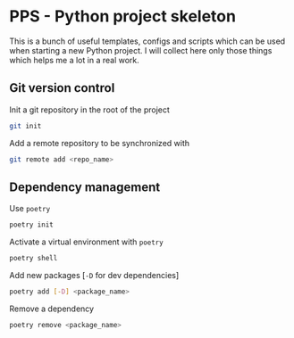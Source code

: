 # PPS - Python project skeleton

This is a bunch of useful templates, configs and scripts which can be used when starting a new Python project.
I will collect here only those things which helps me a lot in a real work.

## Git version control

Init a git repository in the root of the project

```bash
git init
```

Add a remote repository to be synchronized with

```bash
git remote add <repo_name>
```

## Dependency management

Use `poetry`

```bash
poetry init
```

Activate a virtual environment with `poetry`

```bash
poetry shell
```

Add new packages [`-D` for dev dependencies]

```bash
poetry add [-D] <package_name>
```

Remove a dependency

```bash
poetry remove <package_name>
```
